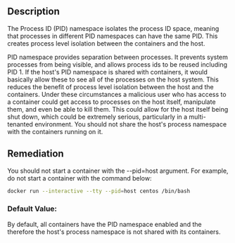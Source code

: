 ## Description

The Process ID (PID) namespace isolates the process ID space, meaning that processes in different PID namespaces can have the same PID. This creates process level isolation between the containers and the host.

PID namespace provides separation between processes. It prevents system processes from being visible, and allows process ids to be reused including PID 1. If the host's PID namespace is shared with containers, it would basically allow these to see all of the processes on the host system. This reduces the benefit of process level isolation between the host and the containers. Under these circumstances a malicious user who has access to a container could get access to processes on the host itself, manipulate them, and even be able to kill them. This could allow for the host itself being shut down,
which could be extremely serious, particularly in a multi-tenanted environment. You should not share the host's process namespace with the containers running on it.

## Remediation

You should not start a container with the --pid=host argument. For example, do not start a container with the command below:

```bash
docker run --interactive --tty --pid=host centos /bin/bash
```

### Default Value:

By default, all containers have the PID namespace enabled and the therefore the host's process namespace is not shared with its containers.
